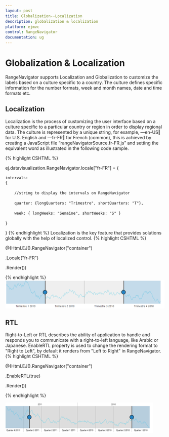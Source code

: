 ```yaml
---
layout: post
title: Globalization--Localization
description: globalization & localization
platform: ejmvc
control: RangeNavigator
documentation: ug
---
```


# Globalization & Localization

RangeNavigator supports Localization and Globalization to customize the labels based on a culture specific to a country. The culture defines specific information for the number formats, week and month names, date and time formats etc. 

## Localization

Localization is the process of customizing the user interface based on a culture specific to a particular country or region in order to display regional data.  The culture is represented by a unique string, for example, ―en-US‖ for U.S. English and ―fr-FR‖ for French (common), this is achieved by creating a JavaScript file “rangeNavigatorSource.fr-FR.js” and setting the equivalent word as illustrated in the following code sample.

{% highlight CSHTML %}

ej.datavisualization.RangeNavigator.locale["fr-FR"] = 
{

    intervals: 
	{

        //string to display the intervals on RangeNavigator

        quarter: {longQuarters: "Trimestre", shortQuarters: "T"},

        week: { longWeeks: "Semaine", shortWeeks: "S" }

    }

}
{% endhighlight  %}
Localization is the key feature that provides solutions globally with the help of localized control. 
{% highlight CSHTML %}


@(Html.EJ().RangeNavigator("container")

.Locale("fr-FR")

.Render())


{% endhighlight %}
![](Globalization--Localization_images/Globalization--Localization_img1.png)



## RTL

Right-to-Left or RTL describes the ability of application to handle and responds you to communicate with a right-to-left language, like Arabic or Japanese. EnableRTL property is used to change the rendering format to "Right to Left", by default it renders from "Left to Right" in RangeNavigator. 
{% highlight CSHTML %}

@(Html.EJ().RangeNavigator("container")

.EnableRTL(true)

.Render())

{% endhighlight  %}

![](Globalization--Localization_images/Globalization--Localization_img2.png)





